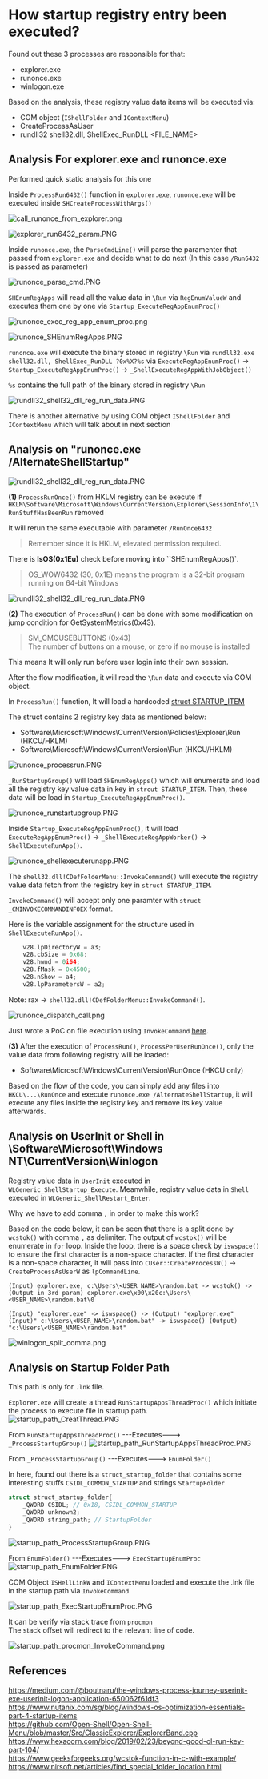 # How startup registry entry been executed?

Found out these 3 processes are responsible for that:

- explorer.exe
- runonce.exe
- winlogon.exe

Based on the analysis, these registry value data items will be executed via:

- COM object (`IShellFolder` and `IContextMenu`)
- CreateProcessAsUser
- rundll32 shell32.dll, ShellExec_RunDLL <FILE_NAME>

## Analysis For explorer.exe and runonce.exe

Performed quick static analysis for this one

Inside `ProcessRun6432()` function in `explorer.exe`, `runonce.exe` will be executed inside `SHCreateProcessWithArgs()`

![call_runonce_from_explorer.png](./Images_T1547.001/call_runonce_from_explorer.png)

![explorer_run6432_param.PNG](./Images_T1547.001/explorer_run6432_param.PNG)

Inside `runonce.exe`, the `ParseCmdLine()` will parse the paramenter that passed from `explorer.exe` and decide what to do next (In this case `/Run6432` is passed as parameter)  

![runonce_parse_cmd.PNG](./Images_T1547.001/runonce_parse_cmd.PNG)

`SHEnumRegApps` will read all the value data in `\Run` via `RegEnumValueW` and executes them one by one via `Startup_ExecuteRegAppEnumProc()`

![runonce_exec_reg_app_enum_proc.png](./Images_T1547.001/runonce_exec_reg_app_enum_proc.png)

![runonce_SHEnumRegApps.PNG](./Images_T1547.001/runonce_SHEnumRegApps.PNG)

`runonce.exe` will execute the binary stored in registry `\Run` via `rundll32.exe shell32.dll, ShellExec_RunDLL ?0x%X?%s` via `ExecuteRegAppEnumProc()` -> `Startup_ExecuteRegAppEnumProc()` -> `_ShellExecuteRegAppWithJobObject()`

`%s` contains the full path of the binary stored in registry `\Run`

![rundll32_shell32_dll_reg_run_data.PNG](./Images_T1547.001/rundll32_shell32_dll_reg_run_data.PNG)

There is another alternative by using COM object `IShellFolder` and `IContextMenu` which will talk about in next section

## Analysis on "runonce.exe /AlternateShellStartup"

![rundll32_shell32_dll_reg_run_data.PNG](./Images_T1547.001/runonce_alternateshellstartup.PNG)

**(1)**
`ProcessRunOnce()` from HKLM registry can be execute if
`HKLM\Software\Microsoft\Windows\CurrentVersion\Explorer\SessionInfo\1\RunStuffHasBeenRun` removed

It will rerun the same executable with parameter `/RunOnce6432`

> Remember since it is HKLM, elevated permission required.  

There is **IsOS(0x1Eu)** check before moving into ``SHEnumRegApps()`.

> OS_WOW6432 (30, 0x1E) means the program is a 32-bit program running on 64-bit Windows

![rundll32_shell32_dll_reg_run_data.PNG](./Images_T1547.001/runonce_RunStuffHasBeenRun.PNG)

**(2)** The execution of `ProcessRun()` can be done with some modification on jump condition for GetSystemMetrics(0x43).

> SM_CMOUSEBUTTONS (0x43)  
The number of buttons on a mouse, or zero if no mouse is installed

This means It will only run before user login into their own session.  

After the flow modification, it will read the `\Run` data and execute via COM object.

In `ProcessRun()` function, It will load a hardcoded [struct STARTUP_ITEM](./struct_STARTUPGROUP_ITEM.txt)

The struct contains 2 registry key data as mentioned below:

- Software\Microsoft\Windows\CurrentVersion\Policies\Explorer\Run (HKCU/HKLM)
- Software\Microsoft\Windows\CurrentVersion\Run (HKCU/HKLM)

![runonce_processrun.PNG](./Images_T1547.001/runonce_processrun.PNG)

`_RunStartupGroup()` will load `SHEnumRegApps()` which will enumerate and load all the registry key value data in key in `strcut STARTUP_ITEM`. Then, these data will be load in  `Startup_ExecuteRegAppEnumProc()`.

![runonce_runstartupgroup.PNG](./Images_T1547.001/runonce_runstartupgroup.PNG)

Inside `Startup_ExecuteRegAppEnumProc()`, it will load `ExecuteRegAppEnumProc()` -> `_ShellExecuteRegAppWorker()` -> `ShellExecuteRunApp()`.

![runonce_shellexecuterunapp.PNG](./Images_T1547.001/runonce_shellexecuterunapp.PNG)

The `shell32.dll!CDefFolderMenu::InvokeCommand()` will execute the registry value data fetch from the registry key in `struct STARTUP_ITEM`.

`InvokeCommand()` will accept only one paramter with `struct _CMINVOKECOMMANDINFOEX` format.

Here is the variable assignment for the structure used in `ShellExecuteRunApp()`.

```c++
    v28.lpDirectoryW = a3;
    v28.cbSize = 0x68;
    v28.hwnd = 0i64;
    v28.fMask = 0x4500;
    v28.nShow = a4;
    v28.lpParametersW = a2;
```

Note: rax -> `shell32.dll!CDefFolderMenu::InvokeCommand()`.

![runonce_dispatch_call.png](./Images_T1547.001/runonce_dispatch_call.png)

Just wrote a PoC on file execution using `InvokeCommand` [here](https://github.com/ghoulgy/RandomCodes/blob/master/cpp/icontextmenu_invokecommand.cpp).

**(3)** After the execution of `ProcessRun()`, `ProcessPerUserRunOnce()`, only the value data from following registry will be loaded:

- Software\Microsoft\Windows\CurrentVersion\RunOnce (HKCU only)

Based on the flow of the code, you can simply add any files into `HKCU\...\RunOnce` and execute `runonce.exe /AlternateShellStartup`, it will execute any files inside the registry key and remove its key value afterwards.

## Analysis on UserInit or Shell in \Software\Microsoft\Windows NT\CurrentVersion\Winlogon

Registry value data in `UserInit` executed in `WLGeneric_ShellStartup_Execute`. Meanwhile, registry value data in `Shell` executed in `WLGeneric_ShellRestart_Enter`. 

Why we have to add comma `,` in order to make this work?

Based on the code below, it can be seen that there is a split done by `wcstok()` with comma `,` as delimiter. The output of `wcstok()` will be enumerate in `for` loop. Inside the loop, there is a space check by `iswspace()` to ensure the first character is a non-space character. If the first character is a non-space character, it will pass into `CUser::CreateProcessW()` -> `CreateProcessAsUserW` as `lpCommandLine`.

```text
(Input) explorer.exe, c:\Users\<USER_NAME>\random.bat -> wcstok() ->
(Output in 3rd param) explorer.exe\x00\x20c:\Users\<USER_NAME>\random.bat\0

(Input) "explorer.exe" -> iswspace() -> (Output) "explorer.exe"
(Input)" c:\Users\<USER_NAME>\random.bat" -> iswspace() (Output) "c:\Users\<USER_NAME>\random.bat"
```

![winlogon_split_comma.png](./Images_T1547.001/winlogon_split_comma.png)

## Analysis on Startup Folder Path

This path is only for `.lnk` file.

`Explorer.exe` will create a thread `RunStartupAppsThreadProc()` which initiate the process to execute file in startup path.
![startup_path_CreatThread.PNG](./Images_T1547.001/startup_path_CreatThread.PNG)

From `RunStartupAppsThreadProc()` ---Executes---> `_ProcessStartupGroup()`
![startup_path_RunStartupAppsThreadProc.PNG](./Images_T1547.001/startup_path_RunStartupAppsThreadProc.PNG)

From `_ProcessStartupGroup()` ---Executes---> `EnumFolder()`  

In here, found out there is a `struct_startup_folder` that contains some interesting stuffs `CSIDL_COMMON_STARTUP` and strings `StartupFolder`

```c++
struct struct_startup_folder{
    _QWORD CSIDL; // 0x18, CSIDL_COMMON_STARTUP
    _QWORD unknown2;
    _QWORD string_path; // StartupFolder
}
```

![startup_path_ProcessStartupGroup.PNG](./Images_T1547.001/startup_path_ProcessStartupGroup.PNG)

From `EnumFolder()` ---Executes---> `ExecStartupEnumProc`
![startup_path_EnumFolder.PNG](./Images_T1547.001/startup_path_EnumFolder.PNG)

COM Object `ISHellLinkW` and `IContextMenu` loaded and execute the .lnk file in the startup path via `InvokeCommand`

![startup_path_ExecStartupEnumProc.PNG](./Images_T1547.001/startup_path_ExecStartupEnumProc.PNG)

It can be verify via stack trace from `procmon`  
The stack offset will redirect to the relevant line of code.

![startup_path_procmon_InvokeCommand.png](./Images_T1547.001/startup_path_procmon_InvokeCommand.png)

## References

<https://medium.com/@boutnaru/the-windows-process-journey-userinit-exe-userinit-logon-application-650062f61df3>  
<https://www.nutanix.com/sg/blog/windows-os-optimization-essentials-part-4-startup-items>  
<https://github.com/Open-Shell/Open-Shell-Menu/blob/master/Src/ClassicExplorer/ExplorerBand.cpp>  
<https://www.hexacorn.com/blog/2019/02/23/beyond-good-ol-run-key-part-104/>  
<https://www.geeksforgeeks.org/wcstok-function-in-c-with-example/>  
<https://www.nirsoft.net/articles/find_special_folder_location.html>
